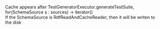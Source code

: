 Cache appears after TestGeneratorExecutor.generateTestSuite, for(SchemaSource s : sources) -> iterator() <br>
If the SchemaSource is RdfReadAndCacheReader, then it will be writen to the disk
